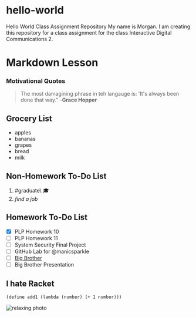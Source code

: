 # hello-world
Hello World Class Assignment Repository
My name is Morgan. I am creating this repository for a class assignment for the class Interactive Digital Communications 2.

# Markdown Lesson
### Motivational Quotes
>The most damagining phrase in teh langauge is: 'It's always been done that way." -**Grace Hopper**

## Grocery List
* apples
* bananas
* grapes
* bread
* milk

## Non-Homework To-Do List
1. \#graduate\  :mortar_board:
2. *find a job*

## Homework To-Do List
  - [x] PLP Homework 10
  - [ ] PLP Homework 11
  - [ ] System Security Final Project
  - [ ] GitHub Lab for @manicsparkle
  - [ ] [Big Brother](https://charon.cs.uni.edu/brusmaa/big-brother)
  - [ ] Big Brother Presentation
  
## I hate Racket
  `(define add1
      (lambda (number)
         (+ 1 number)))`

![relaxing photo](https://pixabay.com/photos/relaxing-calm-meditation-resting-1891879/)
